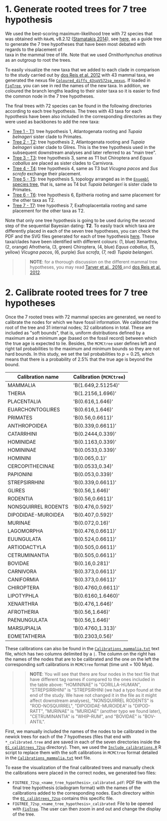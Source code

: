 # 1. Generate rooted trees for 7 tree hypothesis
We used the best-scoring maximum-likelihood tree with 72 species 
that was obtained with `RAxML` v8.2.12 ([Stamatakis 2014](https://github.com/stamatak/standard-RAxML)),
see [here](ML_tree_72sp/RAxML_bestTree.concatenated.rooted.tree),
as a guide tree to generate the 7 tree hypotheses that have been most debated with regards to the placement of  
taxa in the mammal tree of life. Note that we used *Ornithorhynchus anatinus* as an outgroup 
to root the trees.

To easily visualize the new taxa that we added to each clade in comparison to the study carried out by 
[dos Reis et al. 2012](https://royalsocietypublishing.org/doi/full/10.1098/rspb.2012.0683?url_ver=Z39.88-2003&rfr_id=ori:rid:crossref.org&rfr_dat=cr_pub%3dpubmed)
with 43 mammal taxa, we generated the nexus 
file [`Coloured_diffs_43spVS72sp_nexus`](ML_tree_72sp/Coloured_diffs_43spVS72sp_nexus.tree).
If loaded in [`FigTree`](http://tree.bio.ed.ac.uk/software/figtree/), 
you can see in red the names of the new taxa. In addition, we coloured the branch lengths leading to their 
sister taxa so it is easier to find the common node in the 7 tree hypotheses.

The final trees with 72 species can be found in the following 
directories according to each tree hypothesis. The trees with 43 taxa for each hypothesis 
have been also included in the corresponding directories as they were used as backbones to add the new
taxa:   

   * [Tree 1 - T1](00_rooted_trees_72sp/01_T1): tree hypothesis 1,
   Atlantogenata rooting and *Tupaia belnageri* sister clade to Primates.   
   * [Tree 2 - T2](00_rooted_trees_72sp/02_T2): tree hypothesis 2,
   Atlantogenata rooting and *Tupaia belnageri* sister clade to Glires.
   This is the tree hypothesis used in the subsequent downstream analyses and later referred to as "main tree".   
   * [Tree 3 - T3](00_rooted_trees_72sp/03_T3): tree hypothesis 3,
   same as T1 but Chiroptera and *Equus caballus* are placed as sister clades to Carnivora.   
   * [Tree 4 - T4](00_rooted_trees_72sp/04_T4): tree hypothesis 4,
   same as T3 but *Vicugna pacos* and *Sus scrofa* exchange their placement.   
   * [Tree 5 - T5](00_rooted_trees_72sp/05_T5): tree hypothesis 5,
   topology arranged as in the [`Ensembl` species tree](http://www.ensembl.org/info/about/speciestree.html), that is, same as T4 but *Tupaia belangeri* is sister clade to
   Primates.   
   * [Tree 6 - T6](00_rooted_trees_72sp/06_T6): tree hypothesis 6,
   Epitheria rooting and same placement for the other taxa as T2.   
   * [Tree 7 - T7](00_rooted_trees_72sp/07_T7): tree hypothesis 7,
   Exafroplacentalia rooting and same placement for the other taxa as T2.   

Note that only one tree hypothesis is going to be used during the second step of the 
sequential Bayesian dating: **T2**. To easily track which taxa are differently placed in each of the 
seven tree hypotheses, you can check the PDF and the SVG files generated for each of tree hypothesis 
[here](02_tree_hypotheses_figures/). 
These taxa/clades have been identified with different colours: (1, blue) Xenarthra, (2, orange) Afrotheria,
(3, green) Chiroptera, (4, blue) *Equus caballus*, (5, yellow) *Vicugna pacos*, (6, purple) *Sus scrofa*,
(7, red) *Tupaia belangeri*. 

>>**NOTE**: for a thorough discussion on the different mammal tree hypotheses,
>> you may read [Tarver et al., 2016 ](https://pubmed.ncbi.nlm.nih.gov/26733575/) 
>> and [dos Reis et al. 2012](https://royalsocietypublishing.org/doi/full/10.1098/rspb.2012.0683?url_ver=Z39.88-2003&rfr_id=ori:rid:crossref.org&rfr_dat=cr_pub%3dpubmed).

# 2. Calibrate rooted trees for 7 tree hypotheses
Once the 7 rooted trees with 72 mammal species are generated, we need to calibrate the nodes for which
we have fossil information. We calibrated the root of the tree and 31 internal nodes; 32 calibrations 
in total. These are included as "soft bounds", that is, uniform distributions defined by a 
maximum and a minimum age (based on the fossil record) between which the true age is expected to lie.
Besides, the `MCMCtree` user defines left and right tail probabilities to the maximum and minimum bounds
so they are not hard bounds. 
In this study, we set the tail probabilities to $p=0.25$, which means that there is a probability of 2.5%
that the true age is beyond the bound. 

| Calibration name      | Calibration (`MCMCtree`) |
|-----------------------|------------------------|
| MAMMALIA              | 'B(1.649,2.51254)'     |
| THERIA                | 'B(1.2156,1.696)'      |
| PLACENTALIA           | 'B(0.616,1.646)'       |
| EUARCHONTOGLIRES      | 'B(0.616,1.646)'       |
| PRIMATES              | 'B(0.56,0.6611)'       |
| ANTHROPOIDEA          | 'B(0.339,0.6611)'      |
| CATARRHINI            | 'B(0.2444,0.339)'      |
| HOMINIDAE             | 'B(0.1163,0.339)'      |
| HOMININAE             | 'B(0.0533,0.339)'      |
| HOMININI              | 'B(0.065,0.1)'         |
| CERCOPITHECINAE       | 'B(0.0533,0.34)'       |
| PAPIONINI             | 'B(0.053,0.339)'       |
| STREPSIRRHINI         | 'B(0.339,0.6611)'      |
| GLIRES                | 'B(0.56,1.646)'        |
| RODENTIA              | 'B(0.56,0.6611)'       |
| NONSQUIRREL RODENTS   | 'B(0.476,0.592)'       |
| DIPODIDAE-MUROIDEA    | 'B(0.407,0.592)'       |
| MURINAE               | 'B(0.072,0.16)'        |
| LAGOMORPHA            | 'B(0.476,0.6611)'      |
| EUUNGULATA            | 'B(0.524,0.6611)'      |
| ARTIODACTYLA          | 'B(0.505,0.6611)'      |
| CETRUMINANTIA         | 'B(0.505,0.6611)'      |
| BOVIDAE               | 'B(0.16,0.281)'        |
| CARNIVORA             | 'B(0.373,0.6611)'      |
| CANIFORMIA            | 'B(0.373,0.6611)'      |
| CHIROPTERA            | 'B(0.4760,0.6611)'     |
| LIPOTYPHLA            | 'B(0.6160,1.6460)'     |
| XENARTHRA             | 'B(0.476,1.646)'       |
| AFROTHERIA            | 'B(0.56,1.646)'        |
| PAENUNGULATA          | 'B(0.56,1.646)'        |
| MARSUPIALIA           | 'B(0.4760,1.313)'      |
| EOMETATHERIA          | 'B(0.2303,0.56)'       |

These calibrations can also be found in the [`Calibrations_mammalia.txt`](01_calibtrees_72sp/Calibrations_mammalia.txt) text file, which 
has two columns delimited by a `|`. The column on the right has the names of the nodes that are to be calibrated 
and the one on the left the corresponding soft calibrations in `MCMCtree` format (time unit = 100 Mya).
>> **NOTE**: You will see that there are four nodes in the text file that have different tag names if compared to the ones included
>> in the table above: "HOMININAE" is "GORILLA-HUMAN", "STREPSIRRHINI" is "STREPSIRHINI (we had a typo found at the end of the study. 
>> We have not changed it in the file as it might affect downstream analyses), "NONSQUIRREL RODENTS" is "ROD-NOSQUIRREL",
>> "DIPODIDAE-MUROIDEA" is "DIPOD-RATT", "MURINAE" is "MURIDAE" (another typo we found later), "CETRUMINANTIA" is "WHIP-RUM", and "BOVIDAE" is "BOV-ANTIL".

First, we manually included the names of the nodes to be calibrated in the newick trees for each of 
the 7 hypotheses (files that end with `*_calibrated.tree` and are saved in each of the seven directories 
inside the [`01_calibtrees_72sp`](01_calibtrees_72sp)
directory). Then, we used the [`Include_calibrations.R`](01_calibtrees_72sp/Include_calibrations.R)
R script to replace them with the soft calibrations in `MCMCtree` format detailed in the 
[`Calibrations_mammalia.txt`](01_calibtrees_72sp/Calibrations_mammalia.txt)
text file.

To ease the visualization of the final calibrated trees and manually check the calibrations were placed 
in the correct nodes, we generated two files:    

   * `FIGTREE_72sp_<name_tree_hypothesis>_calibrated.pdf`: PDF file with the final tree hypothesis (cladogram format) with the names 
   of the calibrations added to the corresponding nodes. Each directory within the [`01_calibtrees_72sp`](01_calibtrees_72sp)
   contains this specific file.   
   * `FIGTREE_72sp_<name_tree_hypothesis>_calibrated`: File to be opened with [`FigTree`](http://tree.bio.ed.ac.uk/software/figtree/).
   The user can then zoom in and out and change the display of the tree.   
   
